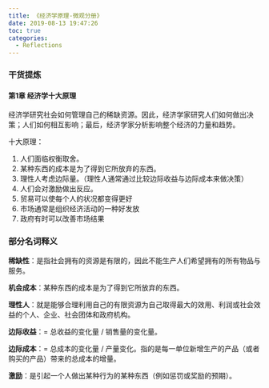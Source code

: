 ```yaml
---
title: 《经济学原理-微观分册》
date: 2019-08-13 19:47:26
toc: true
categories:
  - Reflections
---
```




### 干货提炼

#### 第1章 经济学十大原理

经济学研究社会如何管理自己的稀缺资源。因此，经济学家研究人们如何做出决策；人们如何相互影响；最后，经济学家分析影响整个经济的力量和趋势。

十大原理：

1. 人们面临权衡取舍。
2. 某种东西的成本是为了得到它所放弃的东西。
3. 理性人考虑边际量。（理性人通常通过比较边际收益与边际成本来做决策）
4. 人们会对激励做出反应。
5. 贸易可以使每个人的状况都变得更好
6. 市场通常是组织经济活动的一种好发放
7. 政府有时可以改善市场结果



### 部分名词释义

**稀缺性**：是指社会拥有的资源是有限的，因此不能生产人们希望拥有的所有物品与服务。

**机会成本**：某种东西的成本是为了得到它所放弃的东西。

**理性人**：就是能够合理利用自己的有限资源为自己取得最大的效用、利润或社会效益的个人、企业、社会团体和政府机构。

**边际收益**：= 总收益的变化量 / 销售量的变化量。

**边际成本**：= 总成本的变化量 / 产量变化。指的是每一单位新增生产的产品（或者购买的产品）带来的总成本的增量。

**激励**：是引起一个人做出某种行为的某种东西（例如惩罚或奖励的预期）。